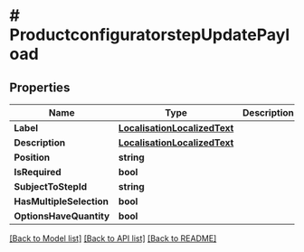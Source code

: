 # # ProductconfiguratorstepUpdatePayload


## Properties 


Name | Type | Description | Notes
------------ | ------------- | ------------- | -------------
**Label**| [**LocalisationLocalizedText**](LocalisationLocalizedText.md) |   | [optional]
**Description**| [**LocalisationLocalizedText**](LocalisationLocalizedText.md) |   | [optional]
**Position**| **string** |   | [optional]
**IsRequired**| **bool** |   | [optional]
**SubjectToStepId**| **string** |   | [optional]
**HasMultipleSelection**| **bool** |   | [optional]
**OptionsHaveQuantity**| **bool** |   | [optional]


[[Back to Model list]](../../README.md#models) [[Back to API list]](../../README.md#endpoints) [[Back to README]](../../README.md)

